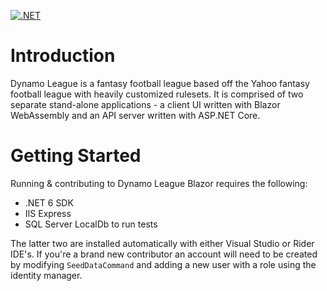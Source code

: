 [![.NET](https://github.com/benjaminsampica/DynamoLeagueBlazor/actions/workflows/dotnet.yml/badge.svg)](https://github.com/benjaminsampica/DynamoLeagueBlazor/actions/workflows/dotnet.yml)

# Introduction

Dynamo League is a fantasy football league based off the Yahoo fantasy football league with heavily customized rulesets. 
It is comprised of two separate stand-alone applications - a client UI written with Blazor WebAssembly and an API server written with ASP.NET Core.

# Getting Started

Running & contributing to Dynamo League Blazor requires the following:

- .NET 6 SDK
- IIS Express
- SQL Server LocalDb to run tests

The latter two are installed automatically with either Visual Studio or Rider IDE's. 
If you're a brand new contributor an account will need to be created by modifying `SeedDataCommand` and adding a new user with a role using the identity manager.
